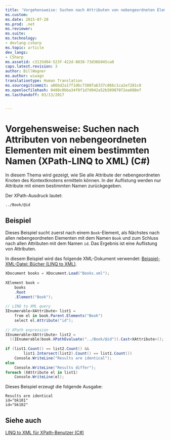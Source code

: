 ```yaml
---
title: 'Vorgehensweise: Suchen nach Attributen von nebengeordneten Elementen mit einem bestimmten Namen (XPath-LINQ to XML) (C#) | Microsoft-Dokumentation'
ms.custom: 
ms.date: 2015-07-20
ms.prod: .net
ms.reviewer: 
ms.suite: 
ms.technology:
- devlang-csharp
ms.topic: article
dev_langs:
- CSharp
ms.assetid: c3133d64-523f-422d-8838-73d36b945ca0
caps.latest.revision: 3
author: BillWagner
ms.author: wiwagn
translationtype: Human Translation
ms.sourcegitcommit: a06bd2a17f1d6c7308fa6337c866c1ca2e7281c0
ms.openlocfilehash: 0480c0bba34f0f1d7d942a52b50987072ea688ef
ms.lasthandoff: 03/13/2017


---
```

# <a name="how-to-find-attributes-of-siblings-with-a-specific-name-xpath-linq-to-xml-c"></a>Vorgehensweise: Suchen nach Attributen von nebengeordneten Elementen mit einem bestimmten Namen (XPath-LINQ to XML) (C#)
In diesem Thema wird gezeigt, wie Sie alle Attribute der nebengeordneten Knoten des Kontextknotens ermitteln können. In der Auflistung werden nur Attribute mit einem bestimmten Namen zurückgegeben.  
  
 Der XPath-Ausdruck lautet:  
  
 `../Book/@id`  
  
## <a name="example"></a>Beispiel  
 Dieses Beispiel sucht zuerst nach einem `Book`-Element, als Nächstes nach allen nebengeordneten Elementen mit dem Namen `Book` und zum Schluss nach allen Attributen mit dem Namen `id`. Das Ergebnis ist eine Auflistung von Attributen.  
  
 In diesem Beispiel wird das folgende XML-Dokument verwendet: [Beispiel-XML-Datei: Bücher (LINQ to XML)](../../../../csharp/programming-guide/concepts/linq/sample-xml-file-books-linq-to-xml.md).  
  
```csharp  
XDocument books = XDocument.Load("Books.xml");  
  
XElement book =   
    books  
    .Root  
    .Element("Book");  
  
// LINQ to XML query  
IEnumerable<XAttribute> list1 =  
    from el in book.Parent.Elements("Book")  
    select el.Attribute("id");  
  
// XPath expression  
IEnumerable<XAttribute> list2 =  
  ((IEnumerable)book.XPathEvaluate("../Book/@id")).Cast<XAttribute>();  
  
if (list1.Count() == list2.Count() &&  
        list1.Intersect(list2).Count() == list1.Count())  
    Console.WriteLine("Results are identical");  
else  
    Console.WriteLine("Results differ");  
foreach (XAttribute el in list1)  
    Console.WriteLine(el);  
```  
  
 Dieses Beispiel erzeugt die folgende Ausgabe:  
  
```  
Results are identical  
id="bk101"  
id="bk102"  
```  
  
## <a name="see-also"></a>Siehe auch  
 [LINQ to XML für XPath-Benutzer (C#)](../../../../csharp/programming-guide/concepts/linq/linq-to-xml-for-xpath-users.md)
